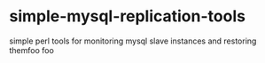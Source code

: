 simple-mysql-replication-tools
==============================

simple perl tools for monitoring mysql slave instances and restoring themfoo
foo
